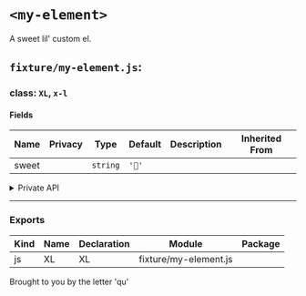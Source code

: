 # `<my-element>`

A sweet lil' custom el.


## `fixture/my-element.js`:

### class: `XL`, `x-l`

#### Fields

| Name  | Privacy | Type     | Default | Description | Inherited From |
| ----- | ------- | -------- | ------- | ----------- | -------------- |
| sweet |         | `string` | `'🥭'`  |             |                |

<details><summary>Private API</summary>

#### Fields

| Name   | Privacy | Type     | Default | Description | Inherited From |
| ------ | ------- | -------- | ------- | ----------- | -------------- |
| bitter | private | `string` | `'🍎'`  |             |                |

</details>

<hr/>

### Exports

| Kind | Name | Declaration | Module                | Package |
| ---- | ---- | ----------- | --------------------- | ------- |
| js   | XL   | XL          | fixture/my-element.js |         |


Brought to you by the letter 'qu'
